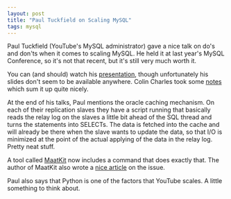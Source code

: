 ```yaml
---
layout: post
title: "Paul Tuckfield on Scaling MySQL"
tags: mysql
---
```

Paul Tuckfield (YouTube's MySQL administrator) gave a nice talk on do's and don'ts when it comes to scaling MySQL. He held it at last year's MySQL Conference, so it's not that recent, but it's still very much worth it.

You can (and should) watch his [presentation](http://mefeedia.com/entry/5238551/), though unfortunately his slides don't seem to be available anywhere. Colin Charles took some [notes](http://www.bytebot.net/blog/archives/2007/04/26/extreme-makeover-database-or-mysqlyoutube) which sum it up quite nicely.

At the end of his talks, Paul mentions the oracle caching mechanism. On each of their replication slaves they have a script running that basically reads the relay log on the slaves a little bit ahead of the SQL thread and turns the statements into SELECTs. The data is fetched into the cache and will already be there when the slave wants to update the data, so that I/O is minimized at the point of the actual applying of the data in the relay log. Pretty neat stuff.

A tool called [MaatKit](http://www.xaprb.com/blog/category/maatkit/) now includes a command that does exactly that. The author of MaatKit also wrote a [nice article](http://www.xaprb.com/blog/2008/01/13/how-pre-fetching-relay-logs-speeds-up-mysql-replication-slaves/) on the issue.

Paul also says that Python is one of the factors that YouTube scales. A little something to think about.